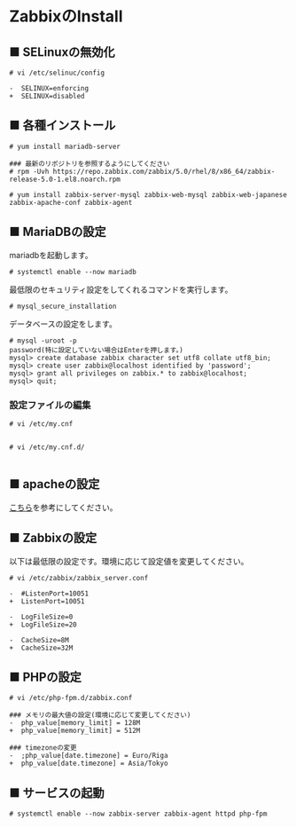 # ZabbixのInstall
## ■ SELinuxの無効化
```
# vi /etc/selinuc/config
```
```
-  SELINUX=enforcing
+  SELINUX=disabled
```
## ■ 各種インストール
```
# yum install mariadb-server

### 最新のリポジトリを参照するようにしてください
# rpm -Uvh https://repo.zabbix.com/zabbix/5.0/rhel/8/x86_64/zabbix-release-5.0-1.el8.noarch.rpm

# yum install zabbix-server-mysql zabbix-web-mysql zabbix-web-japanese zabbix-apache-conf zabbix-agent
```
## ■ MariaDBの設定
mariadbを起動します。
```
# systemctl enable --now mariadb
```
最低限のセキュリティ設定をしてくれるコマンドを実行します。
```
# mysql_secure_installation
```
データベースの設定をします。
```
# mysql -uroot -p
password(特に設定していない場合はEnterを押します。)
mysql> create database zabbix character set utf8 collate utf8_bin;
mysql> create user zabbix@localhost identified by 'password';
mysql> grant all privileges on zabbix.* to zabbix@localhost;
mysql> quit;
```
### 設定ファイルの編集
```
# vi /etc/my.cnf
```
```
```
```
# vi /etc/my.cnf.d/
```
```
```
## ■ apacheの設定
[こちら](https://github.com/thetaru/memorandum/tree/master/OS/Linux/CentOS8/apache)を参考にしてください。
## ■ Zabbixの設定
以下は最低限の設定です。環境に応じて設定値を変更してください。
```
# vi /etc/zabbix/zabbix_server.conf
```
```
-  #ListenPort=10051
+  ListenPort=10051

-  LogFileSize=0
+  LogFileSize=20

-  CacheSize=8M
+  CacheSize=32M
```
## ■ PHPの設定
```
# vi /etc/php-fpm.d/zabbix.conf
```
```
### メモリの最大値の設定(環境に応じて変更してください)
-  php_value[memory_limit] = 128M
+  php_value[memory_limit] = 512M

### timezoneの変更
-  ;php_value[date.timezone] = Euro/Riga
+  php_value[date.timezone] = Asia/Tokyo
```
## ■ サービスの起動
```
# systemctl enable --now zabbix-server zabbix-agent httpd php-fpm
```
